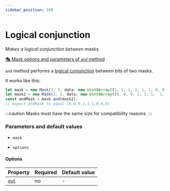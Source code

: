 ```yaml
---
sidebar_position: 100
---
```


# Logical conjunction

_Makes a logical conjunction between masks._

[🎭 Mask options and parameters of `and` method](https://api.image-js.org/classes/index.Mask.html#and)

`and` method performs a [logical conjunction](https://en.wikipedia.org/wiki/Logical_conjunction 'wikipedia link on logical conjunction') between bits of two masks.

It works like this:

```ts
let mask = new Mask(3, 3, data: new Uint8Array([1, 1, 1, 1, 1, 1, 0, 0, 0]));
let mask2 = new Mask(3, 3, data: new Uint8Array([0, 0, 0, 1, 1, 1,  1, 1, 1]));
const andMask = mask.and(mask2);
// expect andMask to equal [0,0,0,1,1,1,0,0,0]
```

:::caution
Masks must have the same size for compatibility reasons.
:::

### Parameters and default values

- `mask`

- `options`

#### Options

| Property                                                               | Required | Default value |
| ---------------------------------------------------------------------- | -------- | ------------- |
| [`out`](https://api.image-js.org/interfaces/index.AndOptions.html#out) | no       | -             |
